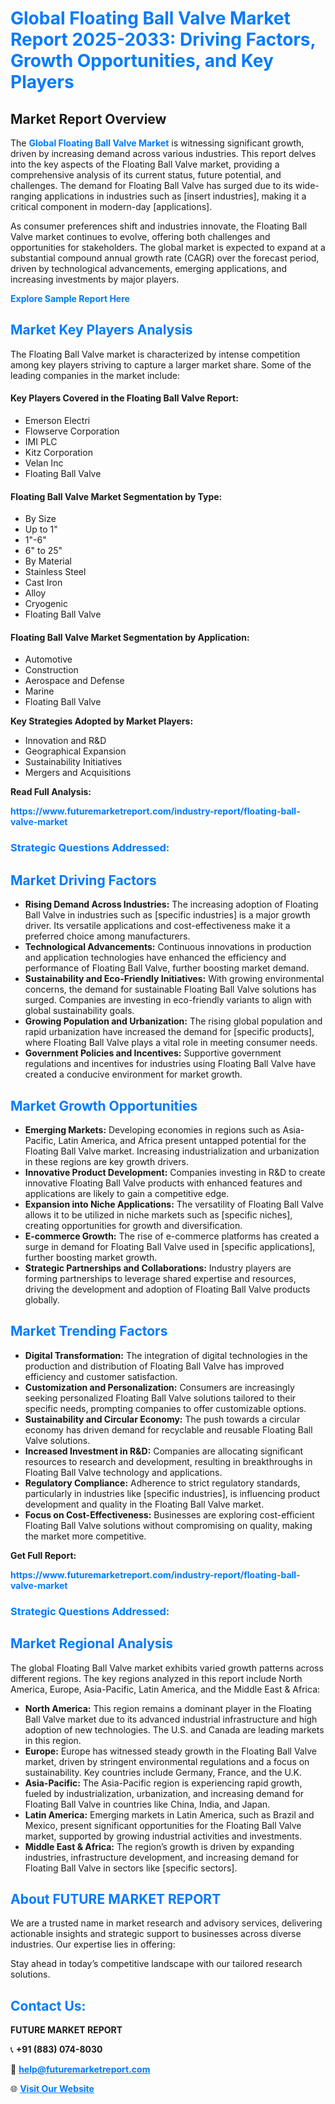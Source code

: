 <h1 style="color: #007BFF;">Global Floating Ball Valve Market Report 2025-2033: Driving Factors, Growth Opportunities, and Key Players</h1>

<section id="overview">
<h2>Market Report Overview</h2>
<p>The <a href="https://www.futuremarketreport.com/industry-report/floating-ball-valve-market" style="color: #007BFF; text-decoration: none;"><strong>Global Floating Ball Valve Market</strong></a> is witnessing significant growth, driven by increasing demand across various industries. This report delves into the key aspects of the Floating Ball Valve market, providing a comprehensive analysis of its current status, future potential, and challenges. The demand for Floating Ball Valve has surged due to its wide-ranging applications in industries such as [insert industries], making it a critical component in modern-day [applications].</p>
<p>As consumer preferences shift and industries innovate, the Floating Ball Valve market continues to evolve, offering both challenges and opportunities for stakeholders. The global market is expected to expand at a substantial compound annual growth rate (CAGR) over the forecast period, driven by technological advancements, emerging applications, and increasing investments by major players.</p>
</section>

<section id="overview">
<p><a href="https://www.futuremarketreport.com/request-sample/reportId=99561" style="color: #007BFF; text-decoration: none;"><strong>Explore Sample Report Here</strong></a></p>
</section>

<section id="key-players">
<h2 style="color: #007BFF;">Market Key Players Analysis</h2>
<p>The Floating Ball Valve market is characterized by intense competition among key players striving to capture a larger market share. Some of the leading companies in the market include:</p>
<h4>Key Players Covered in the Floating Ball Valve Report:</h4>
<ul><li>Emerson Electri</li><li>Flowserve Corporation</li><li>IMI PLC</li><li>Kitz Corporation</li><li>Velan Inc</li><li>Floating Ball Valve</li></ul>
<h4>Floating Ball Valve Market Segmentation by Type:</h4>
<ul><li>By Size</li><li>Up to 1&quot;</li><li>1&quot;-6&quot;</li><li>6&quot; to 25&quot;</li><li>By Material</li><li>Stainless Steel</li><li>Cast Iron</li><li>Alloy</li><li>Cryogenic</li><li>Floating Ball Valve</li></ul>

<h4>Floating Ball Valve Market Segmentation by Application:</h4>
<ul><li>Automotive</li><li>Construction</li><li>Aerospace and Defense</li><li>Marine</li><li>Floating Ball Valve</li></ul>
<p><strong>Key Strategies Adopted by Market Players:</strong></p>
<ul>
<li>Innovation and R&D</li>
<li>Geographical Expansion</li>
<li>Sustainability Initiatives</li>
<li>Mergers and Acquisitions</li>
</ul>
</section>

<section>
<p><strong>Read Full Analysis: </strong></p><a href="https://www.futuremarketreport.com/industry-report/floating-ball-valve-market" style="color: #007BFF; text-decoration: none;"><strong>https://www.futuremarketreport.com/industry-report/floating-ball-valve-market</strong></a>
<h3 style="color: #007BFF;">Strategic Questions Addressed:</h3>
</section>

<section id="driving-factors">
<h2 style="color: #007BFF;">Market Driving Factors</h2>
<ul>
<li><strong>Rising Demand Across Industries:</strong> The increasing adoption of Floating Ball Valve in industries such as [specific industries] is a major growth driver. Its versatile applications and cost-effectiveness make it a preferred choice among manufacturers.</li>
<li><strong>Technological Advancements:</strong> Continuous innovations in production and application technologies have enhanced the efficiency and performance of Floating Ball Valve, further boosting market demand.</li>
<li><strong>Sustainability and Eco-Friendly Initiatives:</strong> With growing environmental concerns, the demand for sustainable Floating Ball Valve solutions has surged. Companies are investing in eco-friendly variants to align with global sustainability goals.</li>
<li><strong>Growing Population and Urbanization:</strong> The rising global population and rapid urbanization have increased the demand for [specific products], where Floating Ball Valve plays a vital role in meeting consumer needs.</li>
<li><strong>Government Policies and Incentives:</strong> Supportive government regulations and incentives for industries using Floating Ball Valve have created a conducive environment for market growth.</li>
</ul>
</section>

<section id="growth-opportunities">
<h2 style="color: #007BFF;">Market Growth Opportunities</h2>
<ul>
<li><strong>Emerging Markets:</strong> Developing economies in regions such as Asia-Pacific, Latin America, and Africa present untapped potential for the Floating Ball Valve market. Increasing industrialization and urbanization in these regions are key growth drivers.</li>
<li><strong>Innovative Product Development:</strong> Companies investing in R&D to create innovative Floating Ball Valve products with enhanced features and applications are likely to gain a competitive edge.</li>
<li><strong>Expansion into Niche Applications:</strong> The versatility of Floating Ball Valve allows it to be utilized in niche markets such as [specific niches], creating opportunities for growth and diversification.</li>
<li><strong>E-commerce Growth:</strong> The rise of e-commerce platforms has created a surge in demand for Floating Ball Valve used in [specific applications], further boosting market growth.</li>
<li><strong>Strategic Partnerships and Collaborations:</strong> Industry players are forming partnerships to leverage shared expertise and resources, driving the development and adoption of Floating Ball Valve products globally.</li>
</ul>
</section>

<section id="trending-factors">
<h2 style="color: #007BFF;">Market Trending Factors</h2>
<ul>
<li><strong>Digital Transformation:</strong> The integration of digital technologies in the production and distribution of Floating Ball Valve has improved efficiency and customer satisfaction.</li>
<li><strong>Customization and Personalization:</strong> Consumers are increasingly seeking personalized Floating Ball Valve solutions tailored to their specific needs, prompting companies to offer customizable options.</li>
<li><strong>Sustainability and Circular Economy:</strong> The push towards a circular economy has driven demand for recyclable and reusable Floating Ball Valve solutions.</li>
<li><strong>Increased Investment in R&D:</strong> Companies are allocating significant resources to research and development, resulting in breakthroughs in Floating Ball Valve technology and applications.</li>
<li><strong>Regulatory Compliance:</strong> Adherence to strict regulatory standards, particularly in industries like [specific industries], is influencing product development and quality in the Floating Ball Valve market.</li>
<li><strong>Focus on Cost-Effectiveness:</strong> Businesses are exploring cost-efficient Floating Ball Valve solutions without compromising on quality, making the market more competitive.</li>
</ul>
</section>

<section>
<p><strong>Get Full Report: </strong></p><a href="https://www.futuremarketreport.com/industry-report/floating-ball-valve-market" style="color: #007BFF; text-decoration: none;"><strong>https://www.futuremarketreport.com/industry-report/floating-ball-valve-market</strong></a>
<h3 style="color: #007BFF;">Strategic Questions Addressed:</h3>
</section>


<section id="regional-analysis">
<h2 style="color: #007BFF;">Market Regional Analysis</h2>
<p>The global Floating Ball Valve market exhibits varied growth patterns across different regions. The key regions analyzed in this report include North America, Europe, Asia-Pacific, Latin America, and the Middle East & Africa:</p>
<ul>
<li><strong>North America:</strong> This region remains a dominant player in the Floating Ball Valve market due to its advanced industrial infrastructure and high adoption of new technologies. The U.S. and Canada are leading markets in this region.</li>
<li><strong>Europe:</strong> Europe has witnessed steady growth in the Floating Ball Valve market, driven by stringent environmental regulations and a focus on sustainability. Key countries include Germany, France, and the U.K.</li>
<li><strong>Asia-Pacific:</strong> The Asia-Pacific region is experiencing rapid growth, fueled by industrialization, urbanization, and increasing demand for Floating Ball Valve in countries like China, India, and Japan.</li>
<li><strong>Latin America:</strong> Emerging markets in Latin America, such as Brazil and Mexico, present significant opportunities for the Floating Ball Valve market, supported by growing industrial activities and investments.</li>
<li><strong>Middle East & Africa:</strong> The region’s growth is driven by expanding industries, infrastructure development, and increasing demand for Floating Ball Valve in sectors like [specific sectors].</li>
</ul>
</section>

<footer>
<h2 style="color: #007BFF;">About FUTURE MARKET REPORT</h2>
<p>We are a trusted name in market research and advisory services, delivering actionable insights and strategic support to businesses across diverse industries. Our expertise lies in offering:</p>

<p>Stay ahead in today’s competitive landscape with our tailored research solutions.</p>

<h2 style="color: #007BFF;">Contact Us:</h2>
<p><strong>FUTURE MARKET REPORT</strong></p>
<p>📞 <strong>+91 (883) 074-8030</strong></p>
<p>📧 <strong><a href="mailto:help@futuremarketreport.com" style="color: #007BFF;">help@futuremarketreport.com</a></strong></p>
<p>🌐 <strong><a href="https://www.futuremarketreport.com/" style="color: #007BFF;">Visit Our Website</a></strong></p>
</footer>